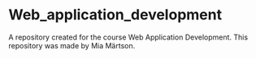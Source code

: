 # Web_application_development
A repository created for the course Web Application Development.
This repository was made by Mia Märtson.
